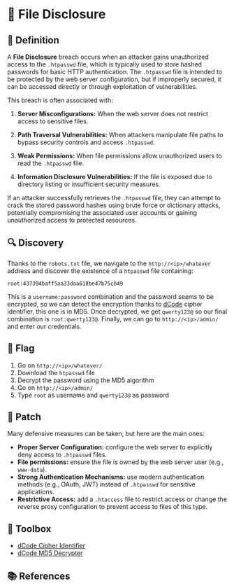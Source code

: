 # 📁 File Disclosure

## 📖 Definition

A **File Disclosure** breach occurs when an attacker gains unauthorized access to the `.htpasswd` file, which is typically used to store hashed passwords for basic HTTP authentication. The `.htpasswd` file is intended to be protected by the web server configuration, but if improperly secured, it can be accessed directly or through exploitation of vulnerabilities.

This breach is often associated with:

1. **Server Misconfigurations:** When the web server does not restrict access to sensitive files.

2. **Path Traversal Vulnerabilities:** When attackers manipulate file paths to bypass security controls and access `.htpasswd`.

3. **Weak Permissions:** When file permissions allow unauthorized users to read the `.htpasswd` file.

4. **Information Disclosure Vulnerabilities:** If the file is exposed due to directory listing or insufficient security measures.

If an attacker successfully retrieves the `.htpasswd` file, they can attempt to crack the stored password hashes using brute force or dictionary attacks, potentially compromising the associated user accounts or gaining unauthorized access to protected resources.

## 🔍 Discovery

Thanks to the `robots.txt` file, we navigate to the `http://<ip>/whatever` address and discover the existence of a `htpasswd` file containing: 

```Text
root:437394baff5aa33daa618be47b75cb49
```

This is a `username:password` combination and the password seems to be encrypted, so we can detect the encryption thanks to [dCode](https://www.dcode.fr/cipher-identifier) cipher identifier, this one is in MD5. Once decrypted, we get `qwerty123@` so our final combination is `root:qwerty123@`. Finally, we can go to `http://<ip>/admin/` and enter our credentials.

## 🏁 Flag

1. Go on `http://<ip>/whatever/`
2. Download the `htpasswd` file
3. Decrypt the password using the MD5 algorithm
4. Go on `http://<ip>/admin/`
5. Type `root` as username and `qwerty123@` as password

## 🔧 Patch

Many defensive measures can be taken, but here are the main ones:

- **Proper Server Configuration:** configure the web server to explicitly deny access to `.htpasswd` files.
- **File permissions:** ensure the file is owned by the web server user (e.g., `www-data`).
- **Strong Authentication Mechanisms:** use modern authentication methods (e.g., OAuth, JWT) instead of `.htpasswd` for sensitive applications.
- **Restrictive Access:** add a `.htaccess` file to restrict access or change the reverse proxy configuration to prevent access to files of this type.

## 🧰 Toolbox

- [dCode Cipher Identifier](https://www.dcode.fr/cipher-identifier)
- [dCode MD5 Decrypter](https://www.dcode.fr/md5-hash)

## 📚 References